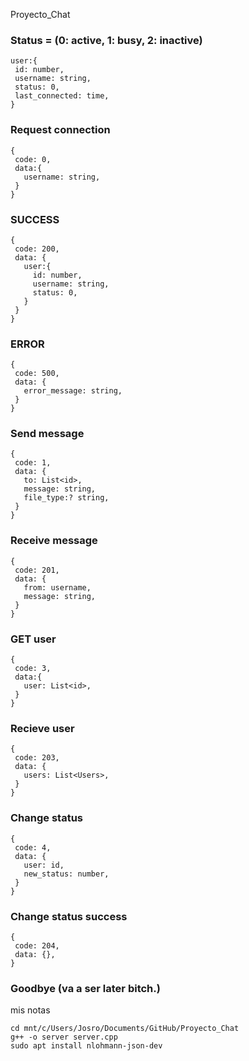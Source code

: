 Proyecto_Chat

### Status = (0: active, 1: busy, 2: inactive)
```
user:{
 id: number,
 username: string,
 status: 0,
 last_connected: time,
}
```

### Request connection
```
{
 code: 0,
 data:{
   username: string,
 }
}
```

### SUCCESS
```
{
 code: 200,
 data: {
   user:{
     id: number,
     username: string,
     status: 0,
   }
 }
}
```

### ERROR
```
{
 code: 500,
 data: {
   error_message: string,
 }
}
```

### Send message
```
{
 code: 1,
 data: {
   to: List<id>,
   message: string,
   file_type:? string,
 }
}
```

### Receive message
```
{
 code: 201,
 data: {
   from: username,
   message: string,
 }
}
```

### GET user
```
{
 code: 3,
 data:{
   user: List<id>,
 }
}
```

### Recieve user
```
{
 code: 203,
 data: {
   users: List<Users>,
 }
}
```

### Change status
```
{
 code: 4,
 data: {
   user: id,
   new_status: number,
 }
}
```

### Change status success
```
{
 code: 204,
 data: {},
}
```
### Goodbye (va a ser later bitch.)

mis notas
```
cd mnt/c/Users/Josro/Documents/GitHub/Proyecto_Chat
g++ -o server server.cpp
sudo apt install nlohmann-json-dev
```